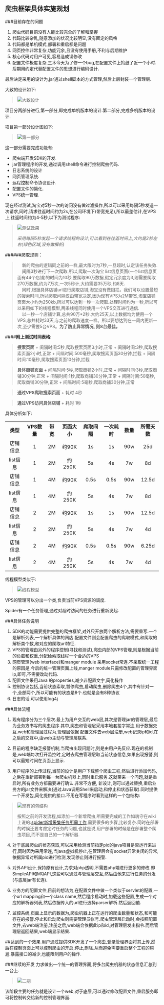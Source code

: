 爬虫框架具体实施规划
---

###目前存在的问题
1. 爬虫代码目前没有人能比较完全的了解和掌握
2. 代码比较杂乱,随意添加的状况比较明显,没有固定的风格
3. 代码都是单机模式,部署和重启都是问题
4. 网页控件非常复杂,功能冗余,且没有使用手册,不利与后期维护
5. 核心代码对用户可见,容易造成误修改
6. 配置文件极度复杂,三木今天为了修一个bug,在配置文件上捣鼓了近一个小时.后期用约定代替配置文件的思想进行编码设计.


最后决定采用的设计为,jar通过shell脚本的方式管理,然后上层封装一个管理层.

大致的设计如下:

> ![大致设计](images/ants-2.jpeg)

项目分两部分进行,第一部分,即完成单机版本的设计.第二部分,完成多机版本的设计.

项目第一部分设计图如下:

> ![第一部分](images/ants-5.jpeg)

这一部分需要完成功能有:

+ 爬虫端开发SDK的开发.
+ jar管理程序的开发,通过调用shell命令进行控制爬虫代码.
+ 日志系统的设计
+ 网页管理系统.
+ 远程控制命令协议设计.
+ 配置文件的简化.
+ VPS统一管理.

现在经过测试,淘宝对5秒一次的访问没有做过滤操作,所以可以采用每隔5秒发送一次请求,同时,请求往返时间约为2s,在公司环境下(带宽充足),所以最差估计,在VPS上,往返时间约为4-5秒,以下为测试程序:

> ![测试效果](images/antsd-1.png)
>
> *采用每隔5秒发起一个请求线程的设计,可以看到在往返时间上,大约是2秒左右(绿色区域,没有做解析)*

######爬取规则：
>&nbsp;&nbsp;&nbsp;&nbsp;新的爬虫的逻辑同之前的一样,最大限时为7秒,一旦超时,认定该任务失效.<br>
&nbsp;&nbsp;&nbsp;&nbsp;间隔3秒进行下一次爬取.所以,爬取一次淘宝 list信息页面(一个list信息页面有44个店铺)的时间为10秒,要爬取90万数据,假定冗余度为3,则需要爬取270万数据,约为7万次,一次5秒计,大约需要35万秒,约8天.<br>
&nbsp;&nbsp;&nbsp;&nbsp;同时,根据具体店铺url进行爬取店铺,淘宝没有做阻拦。我们可以设置最短的搜索时间,所以爬取间隔仅由带宽决定,因为现有VPS为2M带宽,淘宝店铺页面大小约为250kb,所以可以达到一秒一次爬取.处理时间约为一秒,所以可以采用如下的线程模型,两条线程同时使用一个VPS交互进行通信.<br>
&nbsp;&nbsp;&nbsp;&nbsp;以一秒一个店铺计算,总共90万*2秒.大约25天,以上数据均为使用一个VPS,总共耗时33天,与之前的爬取速度一样。所以要想达到在一周内更新一次,至少需要5台VPS。<b>为了防止异常情况, 则8台最佳。</b>

####**附上测试时间表格:**
>**搜索页面**
    + 间隔时间:5秒,爬取搜索页面3小时,正常
    + 间隔时间:3秒,爬取搜索页面2小时,正常
    + 间隔时间:500毫秒,爬取搜索页面30分钟,拦截
    + 间隔时间:10毫秒,爬取搜索页面10分钟,拦截 

>**具体商铺页面**
    + 间隔时间:5秒,爬取商铺2小时,正常
    + 间隔时间:3秒,爬取商铺30分钟,正常
    + 间隔时间:1秒,爬取商铺30分钟,正常
    + 间隔时间:50毫秒,爬取商铺30分钟,正常
    + 间隔时间:5毫秒,爬取商铺30分钟,正常

>**通过VPS爬取搜索页面**
    + 耗时 4秒

> **通过VPS访问具体店铺**
    + 耗时 1秒

具体分析如下:

<table>
<tr>
<th>类型</th>
<th>VPS数量</th>
<th>带宽</th>
<th>页面大小</th>
<th>爬取间隔</th>
<th>一次耗时</th>
<th>数量</th>
<th>所需天数</th>
</tr>
<tr align="center">
<td>店铺信息</td>
<td>1</td>
<td>2M</td>
<td>约90K</td>
<td>1s</td>
<td>1s</td>
<td>90w</td>
<td>25d</td>

</tr>
<tr align="center">
<td>list信息</td>
<td>1</td>
<td>2M</td>
<td>约250K</td>
<td>5s</td>
<td>4s</td>
<td>7w</td>
<td>8d</td>

</tr>
<tr align="center">
<td>店铺信息</td>
<td>1</td>
<td>4M</td>
<td>约90K</td>
<td>0.5s</td>
<td>0.5s</td>
<td>90w</td>
<td>12.5d</td>

</tr>
<tr align="center">
<td>list信息</td>
<td>1</td>
<td>4M</td>
<td>约250K</td>
<td>5s</td>
<td>4s</td>
<td>7w</td>
<td>8d</td>
</tr>
<tr align="center">
<td>店铺信息</td>
<td>2</td>
<td>2M</td>
<td>约90K</td>
<td>1s</td>
<td>1s</td>
<td>90w</td>
<td>12.5d</td>
</tr>
<tr align="center">
<td>list信息</td>
<td>2</td>
<td>2M</td>
<td>约250K</td>
<td>5s</td>
<td>4s</td>
<td>7w</td>
<td>4d</td>
</tr>
<tr align="center">
<td>店铺信息</td>
<td>2</td>
<td>4M</td>
<td>约90K</td>
<td>0.5s</td>
<td>0.5s</td>
<td>90w</td>
<td>6.25d</td>
</tr>
<tr align="center">
<td>list信息</td>
<td>2</td>
<td>4M</td>
<td>约250K</td>
<td>5s</td>
<td>4s</td>
<td>7w</td>
<td>4d</td>
</tr>
</table>



线程模型类似于:

> ![线程模型](images/antsd-2.jpeg)

VPS的管理可以分出一个类,负责当前VPS资源的调度.

Spider有一个任务管理,通过对超时访问的任务进行重新发起.

###具体任务说明
1. SDK的功能需要提供完整的爬虫框架,对外只开放两个解析方法,需要重写.一个是解析列表,一个解析具体的网店.配置文件则会配置爬虫的爬取模式,和爬取的解析类个数,和对应的爬取url特征.
2. VPS的管理由另外的程序控制(寻找和测试),爬虫内部的VPS管理,则是根据当前的负载和权重,分配给索取线程一个合适的VPS
3. 网页管理(web interface)和manger module 采用socket常连.不采取统一工程的原因是,今后的统一管理页面上线,manger module只需修改配置的管理界面ip,即可,不需要改动代码.
4. 配置文件采用Java 的properties,减少非配置文字,简化操作
5. 控制协议包括,当前状态索取,暂停爬虫,启动爬虫,删除爬虫4个,其中有针对一个,全部两个,所以可能有的状态是8个.也就是会有8种协议
6. 日志的话,可以使用log4j

###具体流程
1. 现有程序分为三个层次.最上为用户交互的web层,其次是管理jar的管理层,最后为业务方书写的爬虫程序.其中,爬虫和管理层采用本地套接字常连,用于数据交互.web和管理层过程为,管理层依据
配置文件去web层注册,web记录ip和id,在之后的交互中,由web主动与管理层联系.

2. 目前的程序缺乏报警机制,当爬虫出现问题时,则是由用户先反应.现在的机制是,web端每次打开监控时,定时去爬虫管理层取当前状态信息,如果出现报警,则可以最短时间在页面上显示.

3. 用户程序的上传过程,当前的设计是用户下载整个爬虫工程,然后进行添加代码,之后在重新部署到每一台爬虫机器上,同时重启服务.这就带来一个问题,就是重启时,所有业务方都需要进行确认.非常不方便,
新设计,则可以通过替换,重启业务方的jar文件来解决(通过Java调用Shell来启动,和停止和状态获取).同时提供一个开发包,简化提供的接口.不用在写程序时看到这样的一个包结构:
>
> ![现有的包结构](images/antd-3.png)
>
> 按照之前的开发流程,如添加一个新增爬虫,所需要完成的工作如魂守在wiki上说的:[spider新增采集任务所需工作](http://wiki.mogujie.org/pages/viewpage.action?pageId=29851858),需要很多的步骤,比较复杂.同时在部署的时候还要考虑定时任务的问题,也就是说,用户部署的时候是在部署整个爬虫项目,而不是自己的一个解析器.

4. 对于底层爬虫的状态获取,可以采用检测当前指定pid的java项目是否运行来进行,同时因为采用常连,当java虚拟机停止,在管理层会有socket异常关闭的异常,依据异常对所属pid进行检测,发现停止则进行报警.

5. 对外API设计,保持原有设计,力求对php透明,不需要php端进行更多的修改.即SimpleAPI和MQAPI,这些可以通过与管理层交互,然后由他来进行任务的分发(与底层jar有长连).

6. 业务方的配置文件,目前的想法为,在配置文件中做一个类似于servlet的配置,一个url mapping和一个class name,然后程序启动时,加载这些配置,生成一个对应的解析器列表,然后依据传入的url进行选择parser解析.然后返回值.

7. 监控系统,页面上显示的数据为,爬虫机器上正在运行的爬虫数量和状态,和可能存在的报警.停止和启动爬虫则需要管理员帐号.爬虫管理层启动时,会按照配置文件,去web端注册,注册之后,web端会依据此ip和id,对管理层发出指令.而后管理层返回结果,web端显示结果.

##达到的一个效果
用户通过提供SDK开发了一个爬虫,登录管理界面将其上传,然后在控制页面上可以控制爬虫的开启,停止,删除.从而避免需要重启整个工程的尴尬.暴露接口的减少,也能限制用户的操作.

###继续的开发
力求做出一个统一的管理界面,将多台爬虫机器的状态信息汇总到一台上.

> ![二期](images/ants-6.jpeg)

该阶段主要的任务就是设计一个web,对于底层,可以通过修改配置文件,重启服务即可将控制转交给新的控制管理界面.

